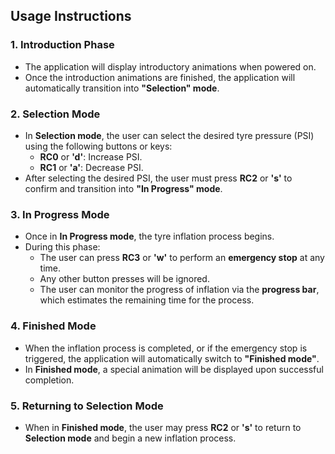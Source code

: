 ## Usage Instructions

### 1. **Introduction Phase**
- The application will display introductory animations when powered on.
- Once the introduction animations are finished, the application will automatically transition into **"Selection" mode**.

### 2. **Selection Mode**
- In **Selection mode**, the user can select the desired tyre pressure (PSI) using the following buttons or keys:
  - **RC0** or **'d'**: Increase PSI.
  - **RC1** or **'a'**: Decrease PSI.
- After selecting the desired PSI, the user must press **RC2** or **'s'** to confirm and transition into **"In Progress" mode**.

### 3. **In Progress Mode**
- Once in **In Progress mode**, the tyre inflation process begins.
- During this phase:
  - The user can press **RC3** or **'w'** to perform an **emergency stop** at any time.
  - Any other button presses will be ignored.
  - The user can monitor the progress of inflation via the **progress bar**, which estimates the remaining time for the process.

### 4. **Finished Mode**
- When the inflation process is completed, or if the emergency stop is triggered, the application will automatically switch to **"Finished mode"**.
- In **Finished mode**, a special animation will be displayed upon successful completion.

### 5. **Returning to Selection Mode**
- When in **Finished mode**, the user may press **RC2** or **'s'** to return to **Selection mode** and begin a new inflation process.
